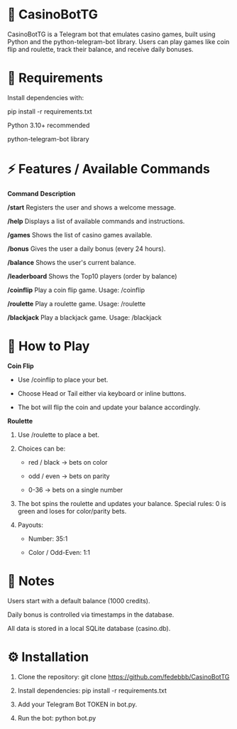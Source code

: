 # 🎰 CasinoBotTG 

CasinoBotTG is a Telegram bot that emulates casino games, built using Python and the python-telegram-bot library.
Users can play games like coin flip and roulette, track their balance, and receive daily bonuses.

# 📝 Requirements

Install dependencies with:

pip install -r requirements.txt

Python 3.10+ recommended

python-telegram-bot library

# ⚡ Features / Available Commands
**Command**	**Description** 

**/start**	Registers the user and shows a welcome message.

**/help**	Displays a list of available commands and instructions.

**/games**	Shows the list of casino games available.

**/bonus**	Gives the user a daily bonus (every 24 hours).

**/balance**	Shows the user's current balance.

**/leaderboard** Shows the Top10 players (order by balance)

**/coinflip**	Play a coin flip game. Usage: /coinflip <amount>

**/roulette**	Play a roulette game. Usage: /roulette <amount>

**/blackjack** Play a blackjack game. Usage: /blackjack <amount>

# 🎲 How to Play
**Coin Flip**

- Use /coinflip <amount> to place your bet.

- Choose Head or Tail either via keyboard or inline buttons.

- The bot will flip the coin and update your balance accordingly.

**Roulette**

1. Use /roulette <amount> <choice> to place a bet.

2. Choices can be:

    - red / black → bets on color

    - odd / even → bets on parity

    - 0-36 → bets on a single number

3. The bot spins the roulette and updates your balance. Special rules: 0 is green and loses for color/parity bets.

4. Payouts:

    - Number: 35:1

    - Color / Odd-Even: 1:1

# 📌 Notes

Users start with a default balance (1000 credits).

Daily bonus is controlled via timestamps in the database.

All data is stored in a local SQLite database (casino.db).

# ⚙️ Installation

1. Clone the repository:
    git clone <https://github.com/fedebbb/CasinoBotTG>

2. Install dependencies:
    pip install -r requirements.txt

3. Add your Telegram Bot TOKEN in bot.py.

4. Run the bot:
    python bot.py